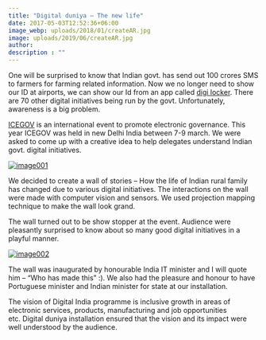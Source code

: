 ```yaml
---
title: "Digital duniya – The new life"
date: 2017-05-03T12:52:36+06:00
image_webp: uploads/2018/01/createAR.jpg
image: uploads/2019/06/createAR.jpg
author: 
description : ""
---
```


One will be surprised to know that Indian govt. has send out 100 crores SMS to farmers for farming related information. Now we no longer need to show our ID at airports, we can show our Id from an app called [digi locker](https://digilocker.gov.in/). There are 70 other digital initiatives being run by the govt. Unfortunately, awareness is a big problem.

[ICEGOV](http://www.icegov.org/) is an international event to promote electronic governance. This year ICEGOV was held in new Delhi India between 7-9 march. We were asked to come up with a creative idea to help delegates understand Indian govt. digital initiatives.

[![image001](http://experiencesutra.com/wp-content/uploads/2017/05/image001-300x225.png)](http://experiencesutra.com/wp-content/uploads/2017/05/image001.png)

We decided to create a wall of stories – How the life of Indian rural family has changed due to various digital initiatives. The interactions on the wall were made with computer vision and sensors. We used projection mapping technique to make the wall look grand.

The wall turned out to be show stopper at the event. Audience were pleasantly surprised to know about so many good digital initiatives in a playful manner.

[![image002](http://experiencesutra.com/wp-content/uploads/2017/05/image002-300x225.png)](http://experiencesutra.com/wp-content/uploads/2017/05/image002.png)

The wall was inaugurated by honourable India IT minister and I will quote him – “Who has made this” :). We also had the pleasure and honour to have Portuguese minister and Indian minister for state at our installation.

The vision of Digital India programme is inclusive growth in areas of electronic services, products, manufacturing and job opportunities etc. Digital duniya installation ensured that the vision and its impact were well understood by the audience.
